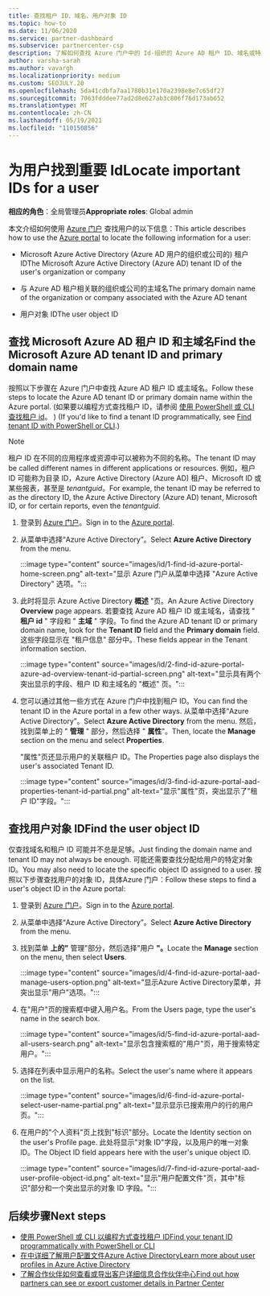 ```yaml
---
title: 查找租户 ID、域名、用户对象 ID
ms.topic: how-to
ms.date: 11/06/2020
ms.service: partner-dashboard
ms.subservice: partnercenter-csp
description: 了解如何查找 Azure 门户中的 Id-组织的 Azure AD 租户 ID、域名或特定用户对象 ID。 某些任务需要此信息。
author: varsha-sarah
ms.author: vavargh
ms.localizationpriority: medium
ms.custom: SEOJULY.20
ms.openlocfilehash: 5da41cdbfa7aa1780b31e170a2398e8e7c65df27
ms.sourcegitcommit: 7063fdddee77ad2d8e627ab3c806f76d173ab652
ms.translationtype: MT
ms.contentlocale: zh-CN
ms.lasthandoff: 05/19/2021
ms.locfileid: "110150856"
---
```

# <a name="locate-important-ids-for-a-user"></a><span data-ttu-id="be0fe-104">为用户找到重要 Id</span><span class="sxs-lookup"><span data-stu-id="be0fe-104">Locate important IDs for a user</span></span>

<span data-ttu-id="be0fe-105">**相应的角色**：全局管理员</span><span class="sxs-lookup"><span data-stu-id="be0fe-105">**Appropriate roles**: Global admin</span></span>

<span data-ttu-id="be0fe-106">本文介绍如何使用 [Azure 门户](https://portal.azure.com/) 查找用户的以下信息：</span><span class="sxs-lookup"><span data-stu-id="be0fe-106">This article describes how to use the [Azure portal](https://portal.azure.com/) to locate the following information for a user:</span></span>

- <span data-ttu-id="be0fe-107">Microsoft Azure Active Directory (Azure AD 用户的组织或公司的) 租户 ID</span><span class="sxs-lookup"><span data-stu-id="be0fe-107">The Microsoft Azure Active Directory (Azure AD) tenant ID of the user's organization or company</span></span>

- <span data-ttu-id="be0fe-108">与 Azure AD 租户相关联的组织或公司的主域名</span><span class="sxs-lookup"><span data-stu-id="be0fe-108">The primary domain name of the organization or company associated with the Azure AD tenant</span></span>

- <span data-ttu-id="be0fe-109">用户对象 ID</span><span class="sxs-lookup"><span data-stu-id="be0fe-109">The user object ID</span></span>

## <a name="find-the-microsoft-azure-ad-tenant-id-and-primary-domain-name"></a><span data-ttu-id="be0fe-110">查找 Microsoft Azure AD 租户 ID 和主域名</span><span class="sxs-lookup"><span data-stu-id="be0fe-110">Find the Microsoft Azure AD tenant ID and primary domain name</span></span>

<span data-ttu-id="be0fe-111">按照以下步骤在 Azure 门户中查找 Azure AD 租户 ID 或主域名。</span><span class="sxs-lookup"><span data-stu-id="be0fe-111">Follow these steps to locate the Azure AD tenant ID or primary domain name within the Azure portal.</span></span> <span data-ttu-id="be0fe-112"> (如果要以编程方式查找租户 ID，请参阅 [使用 PowerShell 或 CLI 查找租户 id](/azure/active-directory/fundamentals/active-directory-how-to-find-tenant#find-tenant-id-with-powershell)。 ) </span><span class="sxs-lookup"><span data-stu-id="be0fe-112">(If you'd like to find a tenant ID programmatically, see [Find tenant ID with PowerShell or CLI](/azure/active-directory/fundamentals/active-directory-how-to-find-tenant#find-tenant-id-with-powershell).)</span></span>

> [!NOTE]
> <span data-ttu-id="be0fe-113">租户 ID 在不同的应用程序或资源中可以被称为不同的名称。</span><span class="sxs-lookup"><span data-stu-id="be0fe-113">The tenant ID may be called different names in different applications or resources.</span></span> <span data-ttu-id="be0fe-114">例如，租户 ID 可能称为目录 ID，Azure Active Directory (Azure AD) 租户、Microsoft ID 或某些报表，甚至是 *tenantguid*。</span><span class="sxs-lookup"><span data-stu-id="be0fe-114">For example, the tenant ID may be referred to as the directory ID, the Azure Active Directory (Azure AD) tenant, Microsoft ID, or for certain reports, even the *tenantguid*.</span></span>

1. <span data-ttu-id="be0fe-115">登录到 [Azure 门户](https://portal.azure.com/)。</span><span class="sxs-lookup"><span data-stu-id="be0fe-115">Sign in to the [Azure portal](https://portal.azure.com/).</span></span>

2. <span data-ttu-id="be0fe-116">从菜单中选择“Azure Active Directory”。</span><span class="sxs-lookup"><span data-stu-id="be0fe-116">Select **Azure Active Directory** from the menu.</span></span>

   :::image type="content" source="images/id/1-find-id-azure-portal-home-screen.png" alt-text="显示 Azure 门户从菜单中选择 &quot;Azure Active Directory&quot; 选项。":::

3. <span data-ttu-id="be0fe-118">此时将显示 Azure Active Directory **概述** "页。</span><span class="sxs-lookup"><span data-stu-id="be0fe-118">An Azure Active Directory **Overview** page appears.</span></span> <span data-ttu-id="be0fe-119">若要查找 Azure AD 租户 ID 或主域名，请查找 " **租户 id** " 字段和 " **主域** " 字段。</span><span class="sxs-lookup"><span data-stu-id="be0fe-119">To find the Azure AD tenant ID or primary domain name, look for the **Tenant ID** field and the **Primary domain** field.</span></span> <span data-ttu-id="be0fe-120">这些字段显示在 "租户信息" 部分中。</span><span class="sxs-lookup"><span data-stu-id="be0fe-120">These fields appear in the Tenant information section.</span></span>

   :::image type="content" source="images/id/2-find-id-azure-portal-azure-ad-overview-tenant-id-partial-screen.png" alt-text="显示具有两个突出显示的字段、租户 ID 和主域名的 &quot;概述&quot; 页。":::

4. <span data-ttu-id="be0fe-122">您可以通过其他一些方式在 Azure 门户中找到租户 ID。</span><span class="sxs-lookup"><span data-stu-id="be0fe-122">You can find the tenant ID in the Azure portal in a few other ways.</span></span> <span data-ttu-id="be0fe-123">从菜单中选择“Azure Active Directory”。</span><span class="sxs-lookup"><span data-stu-id="be0fe-123">Select **Azure Active Directory** from the menu.</span></span> <span data-ttu-id="be0fe-124">然后，找到菜单上的 " **管理** " 部分，然后选择 " **属性**"。</span><span class="sxs-lookup"><span data-stu-id="be0fe-124">Then, locate the **Manage** section on the menu and select **Properties**.</span></span>

   <span data-ttu-id="be0fe-125">"属性"页还显示用户的关联租户 ID。</span><span class="sxs-lookup"><span data-stu-id="be0fe-125">The Properties page also displays the user's associated Tenant ID.</span></span>

   :::image type="content" source="images/id/3-find-id-azure-portal-aad-properties-tenant-id-partial.png" alt-text="显示&quot;属性&quot;页，突出显示了&quot;租户 ID&quot;字段。":::

## <a name="find-the-user-object-id"></a><span data-ttu-id="be0fe-127">查找用户对象 ID</span><span class="sxs-lookup"><span data-stu-id="be0fe-127">Find the user object ID</span></span>

<span data-ttu-id="be0fe-128">仅查找域名和租户 ID 可能并不总是足够。</span><span class="sxs-lookup"><span data-stu-id="be0fe-128">Just finding the domain name and tenant ID may not always be enough.</span></span> <span data-ttu-id="be0fe-129">可能还需要查找分配给用户的特定对象 ID。</span><span class="sxs-lookup"><span data-stu-id="be0fe-129">You may also need to locate the specific object ID assigned to a user.</span></span> <span data-ttu-id="be0fe-130">按照以下步骤查找用户的对象 ID，具体Azure 门户：</span><span class="sxs-lookup"><span data-stu-id="be0fe-130">Follow these steps to find a user's object ID in the Azure portal:</span></span>

1. <span data-ttu-id="be0fe-131">登录到 [Azure 门户](https://portal.azure.com/)。</span><span class="sxs-lookup"><span data-stu-id="be0fe-131">Sign in to the [Azure portal](https://portal.azure.com/).</span></span>

2. <span data-ttu-id="be0fe-132">从菜单中选择“Azure Active Directory”。</span><span class="sxs-lookup"><span data-stu-id="be0fe-132">Select **Azure Active Directory** from the menu.</span></span>

3. <span data-ttu-id="be0fe-133">找到菜单 **上的"** 管理"部分，然后选择"用户 **"。**</span><span class="sxs-lookup"><span data-stu-id="be0fe-133">Locate the **Manage** section on the menu, then select **Users**.</span></span>

      :::image type="content" source="images/id/4-find-id-azure-portal-aad-manage-users-option.png" alt-text="显示Azure Active Directory菜单，并突出显示&quot;用户&quot;选项。":::

4. <span data-ttu-id="be0fe-135">在"用户"页的搜索框中键入用户名。</span><span class="sxs-lookup"><span data-stu-id="be0fe-135">From the Users page, type the user's name in the search box.</span></span>

      :::image type="content" source="images/id/5-find-id-azure-portal-aad-all-users-search.png" alt-text="显示包含搜索框的&quot;用户&quot;页，用于搜索特定用户。":::

5. <span data-ttu-id="be0fe-137">选择在列表中显示用户的名称。</span><span class="sxs-lookup"><span data-stu-id="be0fe-137">Select the user's name where it appears on the list.</span></span>  

      :::image type="content" source="images/id/6-find-id-azure-portal-select-user-name-partial.png" alt-text="显示显示已搜索用户的行的用户页。":::

6. <span data-ttu-id="be0fe-139">在用户的"个人资料"页上找到"标识"部分。</span><span class="sxs-lookup"><span data-stu-id="be0fe-139">Locate the Identity section on the user's Profile page.</span></span> <span data-ttu-id="be0fe-140">此处将显示"对象 ID"字段，以及用户的唯一对象 ID。</span><span class="sxs-lookup"><span data-stu-id="be0fe-140">The Object ID field appears here with the user's unique object ID.</span></span>

      :::image type="content" source="images/id/7-find-id-azure-portal-aad-user-profile-object-id.png" alt-text="显示&quot;用户配置文件&quot;页，其中&quot;标识&quot;部分和一个突出显示的对象 ID 字段。":::

## <a name="next-steps"></a><span data-ttu-id="be0fe-142">后续步骤</span><span class="sxs-lookup"><span data-stu-id="be0fe-142">Next steps</span></span>

- [<span data-ttu-id="be0fe-143">使用 PowerShell 或 CLI 以编程方式查找租户 ID</span><span class="sxs-lookup"><span data-stu-id="be0fe-143">Find your tenant ID programmatically with PowerShell or CLI</span></span>](/azure/active-directory/fundamentals/active-directory-how-to-find-tenant)
- [<span data-ttu-id="be0fe-144">在中详细了解用户配置文件Azure Active Directory</span><span class="sxs-lookup"><span data-stu-id="be0fe-144">Learn more about user profiles in Azure Active Directory</span></span>](/azure/active-directory/fundamentals/active-directory-users-profile-azure-portal)
- [<span data-ttu-id="be0fe-145">了解合作伙伴如何查看或导出客户详细信息合作伙伴中心</span><span class="sxs-lookup"><span data-stu-id="be0fe-145">Find out how partners can see or export customer details in Partner Center</span></span>](see-your-customer-list.md)

